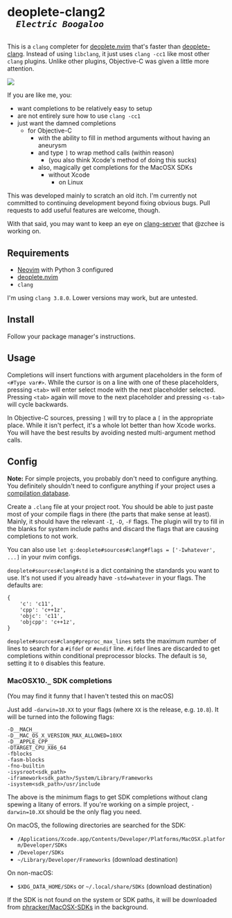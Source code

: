 <h1>deoplete-clang2<br>
&nbsp;&nbsp;&nbsp;<sup><em><code>Electric Boogaloo</code></em></sup></h1>

This is a `clang` completer for [deoplete.nvim][] that's faster than
[deoplete-clang][].  Instead of using `libclang`, it just uses `clang -cc1`
like most other `clang` plugins.  Unlike other plugins, Objective-C was given a
little more attention.

![](https://cloud.githubusercontent.com/assets/111942/21212064/1851c006-c257-11e6-83a4-a3a96482ceaf.gif)

If you are like me, you:

- want completions to be relatively easy to setup
- are not entirely sure how to use `clang -cc1`
- just want the damned completions
  - for Objective-C
    - with the ability to fill in method arguments without having an aneurysm
    - and type `]` to wrap method calls (within reason)
      - (you also think Xcode's method of doing this sucks)
    - also, magically get completions for the MacOSX SDKs
      - without Xcode
        - on Linux

This was developed mainly to scratch an old itch.  I'm currently not committed
to continuing development beyond fixing obvious bugs.  Pull requests to add
useful features are welcome, though.

With that said, you may want to keep an eye on [clang-server][] that @zchee is
working on.

## Requirements

- [Neovim][] with Python 3 configured
- [deoplete.nvim][]
- `clang`

I'm using `clang 3.8.0`.  Lower versions may work, but are untested.


## Install

Follow your package manager's instructions.


## Usage

Completions will insert functions with argument placeholders in the form of
`<#Type var#>`.  While the cursor is on a line with one of these placeholders,
pressing `<tab>` will enter select mode with the next placeholder selected.
Pressing `<tab>` again will move to the next placeholder and pressing `<s-tab>`
will cycle backwards.

In Objective-C sources, pressing `]` will try to place a `[` in the appropriate
place.  While it isn't perfect, it's a whole lot better than how Xcode works.
You will have the best results by avoiding nested multi-argument method calls.


## Config

**Note:** For simple projects, you probably don't need to configure anything.  You
definitely shouldn't need to configure anything if your project uses a
[compilation database][].

Create a `.clang` file at your project root.  You should be able to just paste
most of your compile flags in there (the parts that make sense at least).
Mainly, it should have the relevant `-I`, `-D`, `-F` flags.  The plugin will
try to fill in the blanks for system include paths and discard the flags that
are causing completions to not work.

You can also use `let g:deoplete#sources#clang#flags = ['-Iwhatever', ...]` in
your nvim configs.

`deoplete#sources#clang#std` is a dict containing the standards you want to
use.  It's not used if you already have `-std=whatever` in your flags.  The
defaults are:

```
{
    'c': 'c11',
    'cpp': 'c++1z',
    'objc': 'c11',
    'objcpp': 'c++1z',
}
```

`deoplete#sources#clang#preproc_max_lines` sets the maximum number of lines to
search for a `#ifdef` or `#endif` line.  `#ifdef` lines are discarded to get
completions within conditional preprocessor blocks.  The default is `50`,
setting it to `0` disables this feature.

### MacOSX10.`_` SDK completions

(You may find it funny that I haven't tested this on macOS)

Just add `-darwin=10.XX` to your flags (where `XX` is the release, e.g.
`10.8`).  It will be turned into the following flags:

```
-D__MACH__
-D__MAC_OS_X_VERSION_MAX_ALLOWED=10XX
-D__APPLE_CPP__
-DTARGET_CPU_X86_64
-fblocks
-fasm-blocks
-fno-builtin
-isysroot<sdk_path>
-iframework<sdk_path>/System/Library/Frameworks
-isystem<sdk_path>/usr/include
```

The above is the minimum flags to get SDK completions without clang spewing a
litany of errors.  If you're working on a simple project, `-darwin=10.XX`
should be the only flag you need.

On macOS, the following directories are searched for the SDK:

- `/Applications/Xcode.app/Contents/Developer/Platforms/MacOSX.platform/Developer/SDKs`
- `/Developer/SDKs`
- `~/Library/Developer/Frameworks` (download destination)

On non-macOS:

- `$XDG_DATA_HOME/SDKs` or `~/.local/share/SDKs` (download destination)

If the SDK is not found on the system or SDK paths, it will be downloaded from
[phracker/MacOSX-SDKs][] in the background.


[deoplete.nvim]: https://github.com/Shougo/deoplete.nvim
[deoplete-clang]: https://github.com/zchee/deoplete-clang
[clang-server]: https://github.com/zchee/clang-server
[Neovim]: https://github.com/neovim/neovim
[compilation database]: http://clang.llvm.org/docs/JSONCompilationDatabase.html
[phracker/MacOSX-SDKs]: https://github.com/phracker/MacOSX-SDKs
